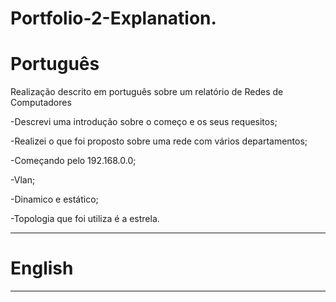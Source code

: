 

# Portfolio-2-Explanation.

# Português

Realização descrito em português sobre um relatório de Redes de Computadores

-Descrevi uma introdução sobre o começo e os seus requesitos;

-Realizei o que foi proposto sobre uma rede com vários departamentos;

-Começando pelo 192.168.0.0;

-Vlan;

-Dinamico e estático;

-Topologia que foi utiliza é a estrela.


--------------------------------------------------------------------------------------------------------------------------------

# English



--------------------------------------------------------------------------------------------------------------------------------
